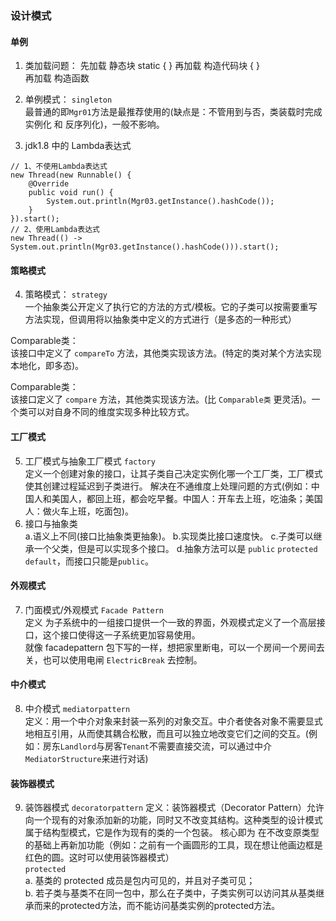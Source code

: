 ### 设计模式
#### 单例
1. 类加载问题：
   先加载 静态块 static {  }
   再加载 构造代码块 {  }<br/>
   再加载 构造函数<br/>

2. 单例模式： `singleton` <br/>
   最普通的即`Mgr01`方法是最推荐使用的(缺点是：不管用到与否，类装载时完成实例化 和 反序列化)，一般不影响。
3. jdk1.8 中的 Lambda表达式

```$java
// 1、不使用Lambda表达式
new Thread(new Runnable() {
    @Override
    public void run() {
        System.out.println(Mgr03.getInstance().hashCode());
    }
}).start();
// 2、使用Lambda表达式
new Thread(() -> System.out.println(Mgr03.getInstance().hashCode())).start();
```
#### 策略模式
4. 策略模式： `strategy`<br/>
一个抽象类公开定义了执行它的方法的方式/模板。它的子类可以按需要重写方法实现，但调用将以抽象类中定义的方式进行（是多态的一种形式）

Comparable类：<br/>
该接口中定义了 `compareTo` 方法，其他类实现该方法。(特定的类对某个方法实现本地化，即多态)。

Comparable类：<br/>
该接口定义了 `compare` 方法，其他类实现该方法。(比 `Comparable类` 更灵活)。一个类可以对自身不同的维度实现多种比较方式。 <br/>
#### 工厂模式
5. 工厂模式与抽象工厂模式 `factory` <br/>
定义一个创建对象的接口，让其子类自己决定实例化哪一个工厂类，工厂模式使其创建过程延迟到子类进行。
解决在不通维度上处理问题的方式(例如：中国人和美国人，都回上班，都会吃早餐。中国人：开车去上班，吃油条；美国人：做火车上班，吃面包)。<br/>
6. 接口与抽象类<br/>
a.语义上不同(接口比抽象类更抽象)。
b.实现类比接口速度快。
c.子类可以继承一个父类，但是可以实现多个接口。
d.抽象方法可以是 `public` `protected` `default`，而接口只能是`public`。 <br/>
#### 外观模式
7. 门面模式/外观模式 `Facade Pattern` <br/>
定义 为子系统中的一组接口提供一个一致的界面，外观模式定义了一个高层接口，这个接口使得这一子系统更加容易使用。 <br/>
就像 facadepattern 包下写的一样，想把家里断电，可以一个房间一个房间去关，也可以使用电闸 `ElectricBreak` 去控制。<br/>
#### 中介模式
8. 中介模式 `mediatorpattern` <br/>
定义：用一个中介对象来封装一系列的对象交互。中介者使各对象不需要显式地相互引用，从而使其耦合松散，而且可以独立地改变它们之间的交互。(例如：房东`Landlord`与房客`Tenant`不需要直接交流，可以通过中介`MediatorStructure`来进行对话)
#### 装饰器模式
9. 装饰器模式 `decoratorpattern`
定义：装饰器模式（Decorator Pattern）允许向一个现有的对象添加新的功能，同时又不改变其结构。这种类型的设计模式属于结构型模式，它是作为现有的类的一个包装。 核心即为 在不改变原类型的基础上再新加功能（例如：之前有一个画圆形的工具，现在想让他画边框是红色的圆。这时可以使用装饰器模式）<br/>
`protected`<br/> 
a. 基类的 protected 成员是包内可见的，并且对子类可见；<br/> 
b. 若子类与基类不在同一包中，那么在子类中，子类实例可以访问其从基类继承而来的protected方法，而不能访问基类实例的protected方法。